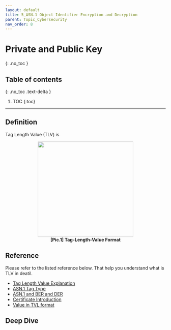 ```yaml
---
layout: default
title: 5_ASN.1 Object Identifier Encryption and Decryption
parent: Topic_Cybersecurity
nav_order: 8
---
```


# Private and Public Key
{: .no_toc }

## Table of contents
{: .no_toc .text-delta }

1. TOC
{:toc}

---

## Definition
Tag Length Value (TLV) is 

<p align="center">
    <img src="../../../asset/images/TLVFormat.JPG" width="300"/>
    <br><b>[Pic.1] Tag-Length-Value Format</b>
</p>

## Reference
Please refer to the listed reference below. That help you understand what is TLV in deatil.
- [Tag Length Value Explanation]
- [ASN.1 Tag Type]
- [ASN.1 and BER and DER]
- [Certificate Introduction]
- [Value in TVL format]

## Deep Dive

[Tag Length Value Explanation]:https://docs.yubico.com/yesdk/users-manual/support/support-tlv.html#length
[ASN.1 Tag Type]:https://www.oss.com/asn1/resources/asn1-made-simple/asn1-quick-reference.html
[BER-TLV]:https://pypi.org/project/ber-tlv/
[ASN.1 and BER and DER]:https://luca.ntop.org/Teaching/Appunti/asn1.html
[Certificate Introduction]:https://letsencrypt.org/docs/a-warm-welcome-to-asn1-and-der/
[Value in TVL format]:https://www.oss.com/asn1/resources/asn1-made-simple/asn1-quick-reference/basic-encoding-rules.html